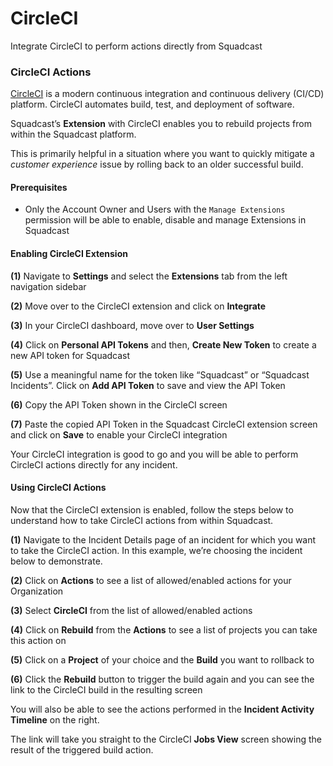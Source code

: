 # CircleCI

Integrate CircleCI to perform actions directly from Squadcast

### CircleCI Actions <a href="#circleci-actions" id="circleci-actions"></a>

[CircleCI](https://circleci.com/) is a modern continuous integration and continuous delivery (CI/CD) platform. CircleCI automates build, test, and deployment of software.

Squadcast’s **Extension** with CircleCI enables you to rebuild projects from within the Squadcast platform.

This is primarily helpful in a situation where you want to quickly mitigate a _customer experience_ issue by rolling back to an older successful build.

#### Prerequisites <a href="#prerequisites" id="prerequisites"></a>

* Only the Account Owner and Users with the `Manage Extensions` permission will be able to enable, disable and manage Extensions in Squadcast

#### Enabling CircleCI Extension <a href="#enabling-circleci-extension" id="enabling-circleci-extension"></a>

**(1)** Navigate to **Settings** and select the **Extensions** tab from the left navigation sidebar

**(2)** Move over to the CircleCI extension and click on **Integrate**

**(3)** In your CircleCI dashboard, move over to **User Settings**

**(4)** Click on **Personal API Tokens** and then, **Create New Token** to create a new API token for Squadcast

**(5)** Use a meaningful name for the token like “Squadcast” or “Squadcast Incidents”. Click on **Add API Token** to save and view the API Token

**(6)** Copy the API Token shown in the CircleCI screen

**(7)** Paste the copied API Token in the Squadcast CircleCI extension screen and click on **Save** to enable your CircleCI integration

Your CircleCI integration is good to go and you will be able to perform CircleCI actions directly for any incident.

#### Using CircleCI Actions <a href="#using-circleci-actions" id="using-circleci-actions"></a>

Now that the CircleCI extension is enabled, follow the steps below to understand how to take CircleCI actions from within Squadcast.

**(1)** Navigate to the Incident Details page of an incident for which you want to take the CircleCI action. In this example, we’re choosing the incident below to demonstrate.

**(2)** Click on **Actions** to see a list of allowed/enabled actions for your Organization

**(3)** Select **CircleCI** from the list of allowed/enabled actions

**(4)** Click on **Rebuild** from the **Actions** to see a list of projects you can take this action on

**(5)** Click on a **Project** of your choice and the **Build** you want to rollback to

**(6)** Click the **Rebuild** button to trigger the build again and you can see the link to the CircleCI build in the resulting screen

You will also be able to see the actions performed in the **Incident Activity Timeline** on the right.

The link will take you straight to the CircleCI **Jobs View** screen showing the result of the triggered build action.
